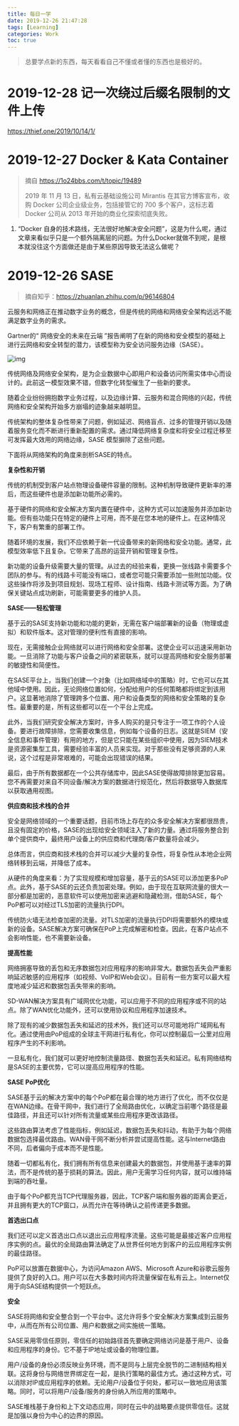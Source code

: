 ```yaml
---
title: 每日一学
date: 2019-12-26 21:47:28
tags: [Learning]
categories: Work
toc: true
---
```




> 总要学点新的东西，每天看看自己不懂或者懂的东西也是极好的。

<!--more-->

# 2019-12-28 记一次绕过后缀名限制的文件上传

https://thief.one/2019/10/14/1/

# 2019-12-27 Docker & Kata Container

> 摘自 https://1o24bbs.com/t/topic/19489
>
> 2019 年 11 月 13 日，私有云基础设施公司 Mirantis 在其官方博客宣布，收购 Docker 公司企业级业务，包括接管它的 700 多个客户，这标志着 Docker 公司从 2013 年开始的商业化探索彻底失败。



1. “Docker 自身的技术路线，无法很好地解决安全问题”，这是为什么呢，通过文章来看似乎只是一个额外隔离层的问题。为什么Docker就做不到呢，是根本就没往这个方面做还是由于某些原因导致无法这么做呢？

# 2019-12-26 SASE

> 摘自知乎：https://zhuanlan.zhihu.com/p/96146804

云服务和网络正在推动数字业务的概念，但是传统的网络和网络安全架构远远不能满足数字业务的需求。

Gartner的“ 网络安全的未来在云端 ”报告阐明了在新的网络和安全模型的基础上进行云网络和安全转型的潜力，该模型称为安全访问服务边缘（SASE）。

![img](https://pic4.zhimg.com/80/v2-385e72d1e1236eb106269cd63498ef37_hd.jpg)

传统网络及网络安全架构，是为企业数据中心即用户和设备访问所需实体中心而设计的。此前这一模型效果不错，但数字化转型催生了一些新的要求。

随着企业纷纷拥抱数字业务过程，以及边缘计算、云服务和混合网络的兴起，传统网络和安全架构开始多方崩塌的迹象越来越明显。

传统架构的整体复杂性带来了问题，例如延迟、网络盲点、过多的管理开销以及随着服务变化而不断进行重新配置的需求。通过降低网络复杂度和将安全过程迁移至可发挥最大效用的网络边缘，SASE 模型摒除了这些问题。



下面将从网络架构的角度来剖析SASE的特点。

**复杂性和开销**

传统的机制受到客户站点物理设备硬件容量的限制。这种机制导致硬件更新率的滞后，而这些硬件也是添加新功能所必需的。

基于硬件的网络和安全解决方案内置在硬件中，这种方式可以加速服务并添加新功能。但有些功能只在特定的硬件上可用，而不是在您本地的硬件上。在这种情况下，客户有繁重的部署工作。

随着环境的发展，我们不应依赖于新一代设备带来的新网络和安全功能。通常，此模型效率低下且复杂。它带来了高昂的运营开销和管理复杂性。

新功能的设备升级需要大量的管理。从过去的经验来看，更换一张线路卡需要多个团队的参与。有的线路卡可能没有端口，或者您可能只需要添加一些附加功能。仅这些操作将涉及到项目规划、现场工程师、设计指南、线路卡测试等方面。为了确保关键站点成功刷新，可能需要更多的维护人员。



**SASE——轻松管理**

基于云的SASE支持新功能和功能的更新，无需在客户端部署新的设备（物理或虚拟）和软件版本。这对管理的便利性有直接的影响。

现在，无需接触企业网络就可以进行网络和安全部署。这使企业可以迅速采用新功能。一旦消除了功能与客户设备之间的紧密联系，就可以提高网络和安全服务部署的敏捷性和简便性。

在SASE平台上，当我们创建一个对象（比如网络域中的策略）时，它也可以在其他域中使用。因此，无论网络位置如何，分配给用户的任何策略都将绑定到该用户。这显著地消除了管理跨多个位置、用户和设备类型的网络和安全策略的复杂性。最重要的是，所有这些都可以在一个平台上完成。

此外，当我们研究安全解决方案时，许多人购买的是只专注于一项工作的个人设备。要进行故障排除，您需要收集信息，例如每个设备的日志。这就是SIEM（安全信息和事件管理）有用的地方，但是它只能在某些组织中使用，因为SIEM技术是资源密集型工具，需要经验丰富的人员来实现。对于那些没有足够资源的人来说，这个过程是非常艰难的，可能会出现错误的结果。

最后，由于所有数据都在一个公共存储库中，因此SASE使得故障排除更加容易。您不再需要对来自不同设备/解决方案的数据进行规范化，然后将数据导入数据库以获取通用视图。



**供应商和技术栈的合并**

安全是网络领域的一个重要话题，目前市场上存在的众多安全解决方案都很昂贵，且没有固定的价格，SASE的出现给安全领域注入了新的力量。通过将服务整合到单个提供商中，最终用户设备上的供应商和代理商/客户数量将会减少。

总体而言，供应商和技术栈的合并可以减少大量的复杂性，将复杂性从本地企业网络转移到云端，并降低了成本。

从硬件的角度来看：为了实现规模和增加容量，基于云的SASE可以添加更多PoP点。此外，基于SASE的云还负责加密处理。例如，由于现在互联网流量的很大一部分都是加密的，恶意软件可以使用加密来逃避和隐藏检测，借助SASE，每个PoP都可以对经过TLS加密的流量执行DPI。

传统防火墙无法检查加密的流量。对TLS加密的流量执行DPI将需要额外的模块或新的设备。SASE解决方案可确保在PoP上完成解密和检查。因此，在客户站点不会影响性能，也不需要新设备。



**提高性能**

网络拥塞导致的丢包和无序数据包对应用程序的影响非常大。数据包丢失会严重影响延迟敏感的应用程序（如视频、VoIP和Web会议）。目前有一些方案可以最大程度地减少延迟和数据包丢失带来的影响。

SD-WAN解决方案具有广域网优化功能，可以应用于不同的应用程序或不同的站点。除了WAN优化功能外，还可以使用协议和应用程序加速技术。

除了现有的减少数据包丢失和延迟的技术外，我们还可以尽可能地将广域网私有化。通过使用由PoP组成的全球主干网进行私有化，你可以控制最后一公里对应用程序产生的不利影响。

一旦私有化，我们就可以更好地控制流量路径、数据包丢失和延迟。私有网络结构是SASE的主要优势，它可以提高应用程序的性能。



**SASE PoP优化**

SASE基于云的解决方案中的每个PoP都在最合理的地方进行了优化，而不仅仅是在WAN边缘。在骨干网中，我们进行了全局路由优化，以确定当前哪个路径是最佳路径，并且还可以针对所有流量或某些应用程序更改该路径。

这些路由算法考虑了性能指标，例如延迟，数据包丢失和抖动，有助于为每个网络数据包选择最优路由。WAN骨干网不断分析并尝试提高性能。这与Internet路由不同，后者偏向于成本而不是性能。

随着一切都私有化，我们拥有所有信息来创建最大的数据包，并使用基于速率的算法，而不是传统的基于损耗的算法。因此，用户无需学习任何内容，就可以维持端到端的吞吐量。

由于每个PoP都充当TCP代理服务器，因此，TCP客户端和服务器的距离会更近，并且拥有更大的TCP窗口，从而允许在等待确认之前传递更多数据。



**首选出口点**

我们还可以定义首选出口点以退出云应用程序流量。这些可能是最接近客户应用程序实例的点。最优的全局路由算法确定了从世界任何地方到客户的云应用程序实例的最佳路径。

PoP可以放置在数据中心，为访问Amazon AWS、Microsoft Azure和谷歌云服务提供了良好的入口。用户可以在大多数时间内将流量保留在私有云上。Internet仅用于向SASE结构提供一个短跃点。



**安全**

SASE将网络和安全整合到一个平台中。这允许将多个安全解决方案集成到云服务中，从而在所有公司位置、用户和数据之间实施统一策略。

SASE采用零信任原则，零信任的初始路径首先要确定网络访问是基于用户、设备和应用程序的身份。它不基于IP地址或设备的物理位置。

用户/设备的身份必须反映业务环境，而不是同与上层完全脱节的二进制结构相关联。这将身份与网络世界绑定在一起，是执行策略的最佳方式。通过这种方式，可以消除对IP或应用程序的依赖。无论用户/设备位于何处，都可以一致地应用该策略。同时，可以将用户/设备/服务的身份纳入所应用的策略中。



SASE堆栈基于身份和上下文动态应用，同时在云中的战略要点提供零信任。这就是加强以身份为中心的边界的原因。

